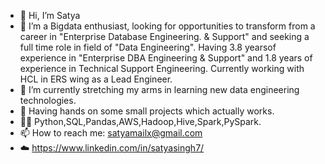 - 👋 Hi, I’m Satya
- 👀 I’m a Bigdata enthusiast, looking for opportunities to transform from a career in "Enterprise Database Engineering. & Support" and seeking a full time role in field of "Data Engineering". Having 3.8 yearsof experience in "Enterprise DBA Engineering & Support" and 1.8 years of experience in Technical Support Engineering. Currently working with HCL in ERS wing as a Lead Engineer.
- 🌱 I’m currently stretching my arms in learning new data engineering technologies.
- 🌱 Having hands on some small projects which actually works.
- 👨‍💻 Python,SQL,Pandas,AWS,Hadoop,Hive,Spark,PySpark.
- 📫 How to reach me: satyamailx@gmail.com
- ☁️ https://www.linkedin.com/in/satyasingh7/
<!---
satyamail/satyamail is a ✨ special ✨ repository because its `README.md` (this file) appears on your GitHub profile.
You can click the Preview link to take a look at your changes.
--->
